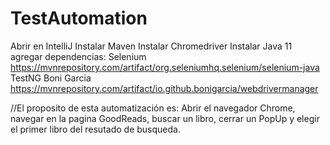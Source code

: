 # TestAutomation
Abrir en IntelliJ
Instalar Maven
Instalar Chromedriver
Instalar Java 11
agregar dependencias: 
Selenium https://mvnrepository.com/artifact/org.seleniumhq.selenium/selenium-java
TestNG 
Boni Garcia https://mvnrepository.com/artifact/io.github.bonigarcia/webdrivermanager

//El proposito de esta automatización es:
Abrir el navegador Chrome, navegar en la pagina GoodReads, buscar un libro, cerrar un PopUp y elegir el primer libro del resutado de busqueda.

